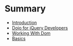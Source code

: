 # Summary

* [Introduction](introduction.md)
* [Dojo for jQuery Developers](dojo_for_jquery_developers.md)
* [Working With Dom](working_with_dom.md)
* [Basics](basics.md)

